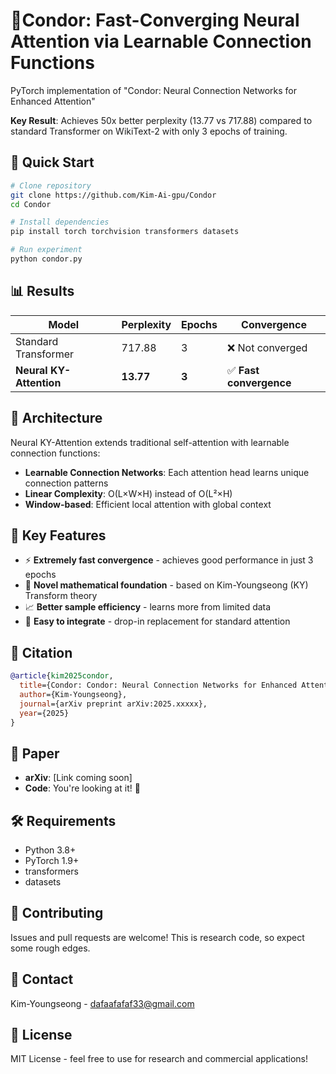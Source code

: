 # 🦅Condor: Fast-Converging Neural Attention via Learnable Connection Functions

PyTorch implementation of "Condor: Neural Connection Networks for Enhanced Attention" 

**Key Result**: Achieves 50x better perplexity (13.77 vs 717.88) compared to standard Transformer on WikiText-2 with only 3 epochs of training.

## 🚀 Quick Start

```bash
# Clone repository
git clone https://github.com/Kim-Ai-gpu/Condor
cd Condor

# Install dependencies
pip install torch torchvision transformers datasets

# Run experiment
python condor.py
```

## 📊 Results

| Model | Perplexity | Epochs | Convergence |
|-------|------------|--------|-------------|
| Standard Transformer | 717.88 | 3 | ❌ Not converged |
| **Neural KY-Attention** | **13.77** | **3** | ✅ **Fast convergence** |

## 🔧 Architecture

Neural KY-Attention extends traditional self-attention with learnable connection functions:

- **Learnable Connection Networks**: Each attention head learns unique connection patterns
- **Linear Complexity**: O(L×W×H) instead of O(L²×H) 
- **Window-based**: Efficient local attention with global context

## 🎯 Key Features

- ⚡ **Extremely fast convergence** - achieves good performance in just 3 epochs
- 🧠 **Novel mathematical foundation** - based on Kim-Youngseong (KY) Transform theory
- 📈 **Better sample efficiency** - learns more from limited data
- 🔧 **Easy to integrate** - drop-in replacement for standard attention

## 📝 Citation

```bibtex
@article{kim2025condor,
  title={Condor: Condor: Neural Connection Networks for Enhanced Attention},
  author={Kim-Youngseong},
  journal={arXiv preprint arXiv:2025.xxxxx},
  year={2025}
}
```

## 📄 Paper

- **arXiv**: [Link coming soon]
- **Code**: You're looking at it! 🎉

## 🛠 Requirements

- Python 3.8+
- PyTorch 1.9+
- transformers
- datasets

## 🤝 Contributing

Issues and pull requests are welcome! This is research code, so expect some rough edges.

## 📧 Contact

Kim-Youngseong - dafaafafaf33@gmail.com

## 📜 License

MIT License - feel free to use for research and commercial applications!
